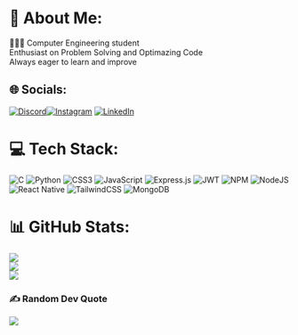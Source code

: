 # 💫 About Me:

🧑🏻‍💻 Computer Engineering student <br> Enthusiast on Problem Solving and Optimazing Code <br> Always eager to learn and improve <br>

## 🌐 Socials:

[![Discord](https://img.shields.io/badge/Discord-%237289DA.svg?logo=discord&logoColor=white)](htttps://discord.gg/LUZAmaxxp)[![Instagram](https://img.shields.io/badge/Instagram-%23E4405F.svg?logo=Instagram&logoColor=white)](https://instagram.com/a11ouch_ayman) [![LinkedIn](https://img.shields.io/badge/LinkedIn-%230077B5.svg?logo=linkedin&logoColor=white)](https://linkedin.com/in/ayman-allouch-9019b52a0)

# 💻 Tech Stack:

![C](https://img.shields.io/badge/c-%2300599C.svg?style=for-the-badge&logo=c&logoColor=white) ![Python](https://img.shields.io/badge/Python-%2300599C.svg?style=for-the-badge&logo=Python%2B%2B&logoColor=white) ![CSS3](https://img.shields.io/badge/css3-231572B6.svg?style=for-the-badge&logo=css3&logoColor=white) ![JavaScript](https://img.shields.io/badge/javascript-%23323330.svg?style=for-the-badge&logo=javascript&logoColor=%23F7DF1E) ![Express.js](https://img.shields.io/badge/express.js-%23404d59.svg?style=for-the-badge&logo=express&logoColor=%2361DAFB) ![JWT](https://img.shields.io/badge/JWT-black?style=for-the-badge&logo=JSON%20web%20tokens) ![NPM](https://img.shields.io/badge/NPM-%23000000.svg?style=for-the-badge&logo=npm&logoColor=white) ![NodeJS](https://img.shields.io/badge/node.js-6DA55F?style=for-the-badge&logo=node.js&logoColor=white) ![React Native](https://img.shields.io/badge/react_native-%2320232a.svg?style=for-the-badge&logo=react&logoColor=%2361DAFB) ![TailwindCSS](https://img.shields.io/badge/tailwindcss-%2338B2AC.svg?style=for-the-badge&logo=tailwind-css&logoColor=white) ![MongoDB](https://img.shields.io/badge/MongoDB-%234ea94b.svg?style=for-the-badge&logo=mongodb&logoColor=white)

# 📊 GitHub Stats:

![](https://github-readme-stats.vercel.app/api?username=LUZAmaxxp&theme=dark&hide_border=false&include_all_commits=true&count_private=false)<br/>
![](https://github-readme-streak-stats.herokuapp.com/?user=LUZAmaxxp&theme=dark&hide_border=false)<br/>
![](https://github-readme-stats.vercel.app/api/top-langs/?username=LUZAmaxxp&theme=dark&hide_border=false&include_all_commits=true&count_private=true&layout=compact)<br/>

### ✍️ Random Dev Quote

![](https://quotes-github-readme.vercel.app/api?type=horizontal&theme=radical)
